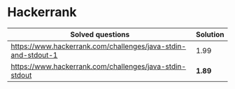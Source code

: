 # Hackerrank
 

|    Solved questions       |                                   Solution     |
|--------------|-----------|
|  https://www.hackerrank.com/challenges/java-stdin-and-stdout-1 | 1.99      | 
|   https://www.hackerrank.com/challenges/java-stdin-stdout    | **1.89**  | 
